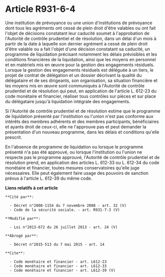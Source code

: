 # Article R931-6-4

Une institution de prévoyance ou une union d'institutions de prévoyance dont tous les agréments ont cessé de plein droit
d'être valables ou ont fait l'objet de décisions constatant leur caducité soumet à l'approbation de l'Autorité de contrôle
prudentiel et de résolution, dans un délai d'un mois à partir de la date à laquelle son dernier agrément a cessé de plein
droit d'être valable ou a fait l'objet d'une décision constatant sa caducité, un programme de liquidation précisant notamment
les délais prévisibles et les conditions financières de la liquidation, ainsi que les moyens en personnel et en matériels mis
en œuvre pour la gestion des engagements résiduels. Lorsque la gestion des engagements résiduels est déléguée à un tiers, le
projet de contrat de délégation et un dossier décrivant la qualité du délégataire et de ses dirigeants, son organisation, sa
situation financière et les moyens mis en œuvre sont communiqués à l'Autorité de contrôle prudentiel et de résolution qui
peut, en application de l'article L. 612-23 du code monétaire et financier, réaliser tous contrôles sur pièces et sur place
du délégataire jusqu'à liquidation intégrale des engagements. 

Si l'Autorité de contrôle prudentiel et de résolution estime que le programme de liquidation présenté par l'institution ou
l'union n'est pas conforme aux intérêts des membres adhérents et des membres participants, bénéficiaires et ayants droit de
ceux-ci, elle ne l'approuve pas et peut demander la présentation d'un nouveau programme, dans les délais et conditions
qu'elle prescrit. 

En l'absence de programme de liquidation ou lorsque le programme présenté n'a pas été approuvé, ou lorsque l'institution ou
l'union ne respecte pas le programme approuvé, l'Autorité de contrôle prudentiel et de résolution prend, en application des
articles L. 612-33 ou L. 612-34 du code monétaire et financier, toutes mesures conservatoires qu'elle juge nécessaires. Elle
peut également faire usage des pouvoirs de sanction prévus à l'article L. 612-39 du même code.

**Liens relatifs à cet article**

	**Cité par**:

	  - Décret n°2008-1154 du 7 novembre 2008 - art. 32 (V)
	  - Code de la sécurité sociale. - art. R931-7-3 (V)

	**Modifié par**:

	  - Loi n°2013-672 du 26 juillet 2013 - art. 24 (V)

	**Abrogé par**:

	  - Décret n°2015-513 du 7 mai 2015 - art. 14

	**Cite**:

	  - Code monétaire et financier - art. L612-23
	  - Code monétaire et financier - art. L612-33
	  - Code monétaire et financier - art. L612-39 (V)
